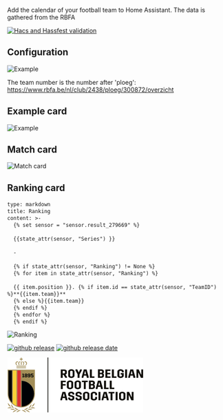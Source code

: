Add the calendar of your football team to Home Assistant. The data is gathered from the RBFA

[![Hacs and Hassfest validation](https://github.com/rgerbranda/rbfa/actions/workflows/validate.yaml/badge.svg)](https://github.com/rgerbranda/rbfa/actions/workflows/validate.yaml)

Configuration
-
![Example](https://github.com/rgerbranda/rbfa/blob/main/images/configuration.png)

The team number is the number after 'ploeg': https://www.rbfa.be/nl/club/2438/ploeg/300872/overzicht

Example card
-
![Example](https://github.com/rgerbranda/rbfa/blob/main/images/example.png)

Match card
-
<img src="https://github.com/rgerbranda/rbfa/blob/main/images/match_sheet.png" alt="Match card" width=528>

Ranking card
-

```
type: markdown
title: Ranking
content: >-
  {% set sensor = "sensor.result_279669" %}

  {{state_attr(sensor, "Series") }}

  -

  {% if state_attr(sensor, "Ranking") != None %}
  {% for item in state_attr(sensor, "Ranking") %}

  {{ item.position }}. {% if item.id == state_attr(sensor, "TeamID") %}**{{item.team}}**
  {% else %}{{item.team}}
  {% endif %}
  {% endfor %} 
  {% endif %}
```

<img src="https://github.com/rgerbranda/rbfa/blob/main/images/ranking.png" alt="Ranking" width=528>


[![github release](https://img.shields.io/github/v/release/rgerbranda/rbfa?logo=github)](https://github.com/rgerbranda/rbfa/releases)
[![github release date](https://img.shields.io/github/release-date/rgerbranda/rbfa)](https://github.com/rgerbranda/rbfa/releases)

<img src="https://github.com/home-assistant/brands/blob/c359584cf6719b89aee0428cdb55da55c5b34593/custom_integrations/rbfa/logo.png" alt="Royal Belgian Football Association" height=128>
